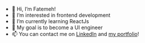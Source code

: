 - 👋 Hi, I’m Fatemeh!
- 👀 I’m interested in frontend development
- 🌱 I’m currently learning ReactJs
- 💞️ My goal is to become a UI engineer
- 📫 You can contact me on [LinkedIn](https://www.linkedin.com/in/fatemehmokhtarabadi/) and [my portfolio](https://mokhtarabadi.netlify.app/)!

<!---
Mokhtarabadi-dev/Mokhtarabadi-dev is a ✨ special ✨ repository because its `README.md` (this file) appears on your GitHub profile.
You can click the Preview link to take a look at your changes.
--->
